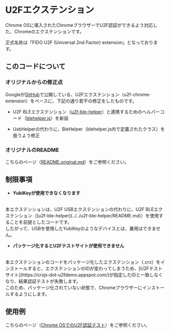 # U2Fエクステンション

Chrome OSに導入されたChromeブラウザーでU2F認証ができるよう対応した、Chromeのエクステンションです。

正式名称は「FIDO U2F (Universal 2nd Factor) extension」となっております。

## このコードについて

### オリジナルからの修正点

Googleが[GitHub](https://github.com/google/u2f-ref-code/tree/master/u2f-chrome-extension)で公開している、U2Fエクステンション（u2f-chrome-extension）をベースに、下記の通り若干の修正をしたものです。

* U2F BLEエクステンション（[u2f-ble-helper](../../u2f-ble-helper/README.md)）と連携するためのヘルパーコード（[blehelper.js](blehelper.js)）を新設

* UsbHelperの代わりに、BleHelper（blehelper.js内で定義されたクラス）を扱うよう修正

### オリジナルのREADME

こちらのページ（[README.original.md](README.original.md)）をご参照ください。

## 制限事項

* <b>YubiKeyが使用できなくなります</b>
<br>
本エクステンションは、U2F USBエクステンションの代わりに、U2F BLEエクステンション（[u2f-ble-helper](../../u2f-ble-helper/README.md)）を使用することを前提としたコードです。<br>
したがって、USBを使用したYubiKeyのようなデバイスとは、兼用はできません。

* <b>パッケージ化するとU2Fテストサイトが使用できません</b>
<br>
本エクステンションのコードをパッケージ化したエクステンション（.crx）をインストールすると、エクステンションのIDが変わってしまうため、[U2Fテストサイト](https://crxjs-dot-u2fdemo.appspot.com/)が指定したIDと一致しなくなり、結果認証テストが失敗します。<br>
このため、パッケージ化されていない状態で、Chromeブラウザーにインストールするようにします。


## 使用例

こちらのページ（[Chrome OSでのU2F認証テスト](../../Development/CHROMEOSTEST.md)）をご参照ください。
